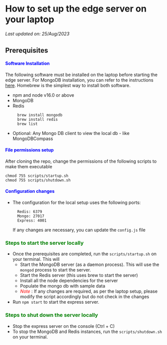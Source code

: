 # How to set up the edge server on your laptop
###### Last updated on: 25/Aug/2023

## Prerequisites
#### <span style="color: blue"> Software Installation
The following software must be installed on the laptop before starting the edge server. For MongoDB installation, you can refer to the instructions [here](https://www.mongodb.com/docs/v3.0/tutorial/install-mongodb-on-os-x/). Homebrew is the simplest way to install both software. 
  - npm and node v16.0 or above
  - MongoDB 
  - Redis
    ``` 
      brew install mongodb
      brew install redis
      brew list
    ```
  - Optional: Any Mongo DB client to view the local db - like MongoDBCompass

#### <span style="color: blue"> File permissions setup
After cloning the repo, change the permissions of the following scripts to make them executable
```
chmod 755 scripts/startup.sh
chmod 755 scripts/shutdown.sh
```
#### <span style="color: blue"> Configuration changes
- The configuration for the local setup uses the following ports:
    ```
      Redis: 6379
      Mongo: 27017
      Express: 4001
    ```
  If any changes are necessary, you can update the `config.js` file

### <span style="color: green"> Steps to start the server locally
- Once the prerequisites are completed, run the `scripts/startup.sh` on your terminal. This will 
  - Start the MongoDB server (as a daemon process). This will use the `mongod` process to start the server.
  - Start the Redis server (this uses brew to start the server)
  - Install all the node dependencies for the server
  - Populate the mongo db with sample data
  - <span style="color: red">*Note* </span>: If any changes are required, as per the laptop setup, please modify the script accordingly but do not check in the changes
- Run `npm start` to start the express server.

### <span style="color: green"> Steps to shut down the server locally
- Stop the express server on the console (Ctrl + C)
- To stop the MongoDB and Redis instances, run the `scripts/shutdown.sh` on your terminal.   
